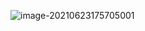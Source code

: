 ![image-20210623175705001](https://gitee.com/yunhaibao/picgo/raw/master/img/image-20210623175705001.png)